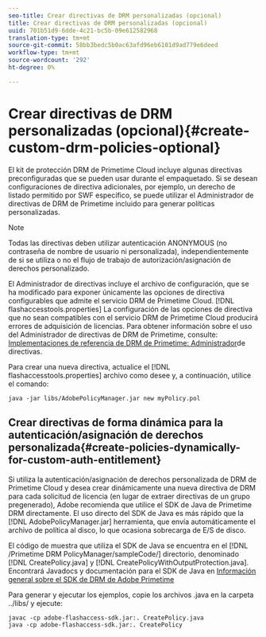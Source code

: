 ```yaml
---
seo-title: Crear directivas de DRM personalizadas (opcional)
title: Crear directivas de DRM personalizadas (opcional)
uuid: 701b51d9-6dde-4c21-bc5b-09e612582968
translation-type: tm+mt
source-git-commit: 58bb3bedc5b0ac63afd96eb6101d9ad779e6deed
workflow-type: tm+mt
source-wordcount: '292'
ht-degree: 0%

---
```



# Crear directivas de DRM personalizadas (opcional){#create-custom-drm-policies-optional}

El kit de protección DRM de Primetime Cloud incluye algunas directivas preconfiguradas que se pueden usar durante el empaquetado. Si se desean configuraciones de directiva adicionales, por ejemplo, un derecho de listado permitido por SWF específico, se puede utilizar el Administrador de directivas de DRM de Primetime incluido para generar políticas personalizadas.

>[!NOTE]
>
>Todas las directivas deben utilizar autenticación ANONYMOUS (no contraseña de nombre de usuario ni personalizada), independientemente de si se utiliza o no el flujo de trabajo de autorización/asignación de derechos personalizado.

El Administrador de directivas incluye el archivo de configuración, que se ha modificado para exponer únicamente las opciones de directiva configurables que admite el servicio DRM de Primetime Cloud. [!DNL flashaccesstools.properties] La configuración de las opciones de directiva que no sean compatibles con el servicio DRM de Primetime Cloud producirá errores de adquisición de licencias. Para obtener información sobre el uso del Administrador de directivas de DRM de Primetime, consulte: [Implementaciones de referencia de DRM de Primetime: Administrador](https://help.adobe.com/en_US/primetime/drm/5.3/reference_implementations/index.html#concept-DRM_Policy_Manager)de directivas.

Para crear una nueva directiva, actualice el [!DNL flashaccesstools.properties] archivo como desee y, a continuación, utilice el comando:

```
java -jar libs/AdobePolicyManager.jar new myPolicy.pol
```

## Crear directivas de forma dinámica para la autenticación/asignación de derechos personalizada{#create-policies-dynamically-for-custom-auth-entitlement}

Si utiliza la autenticación/asignación de derechos personalizada de DRM de Primetime Cloud y desea crear dinámicamente una nueva directiva de DRM para cada solicitud de licencia (en lugar de extraer directivas de un grupo pregenerado), Adobe recomienda que utilice el SDK de Java de Primetime DRM directamente. El uso directo del SDK de Java es más rápido que la [!DNL AdobePolicyManager.jar] herramienta, que envía automáticamente el archivo de política al disco, lo que ocasiona sobrecarga de E/S de disco.

El código de muestra que utiliza el SDK de Java se encuentra en el [!DNL /Primetime DRM PolicyManager/sampleCode/] directorio, denominado [!DNL CreatePolicy.java] y [!DNL CreatePolicyWithOutputProtection.java]. Encontrará Javadocs y documentación para el SDK de Java en [Información general sobre el SDK de DRM de Adobe Primetime](../../../digital-rights-management/drm-sdk-overview/overview.md)

Para generar y ejecutar los ejemplos, copie los archivos .java en la carpeta ../libs/ y ejecute:

```
javac -cp adobe-flashaccess-sdk.jar:. CreatePolicy.java
java -cp adobe-flashaccess-sdk.jar:. CreatePolicy
```
